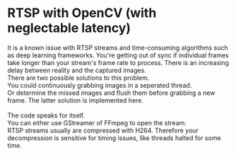 # RTSP with OpenCV (with neglectable latency)
It is a known issue with RTSP streams and time-consuming algorithms such as deep learning frameworks. You're getting out of sync if individual frames take longer than your stream's frame rate to process. There is an increasing delay between reality and the captured images.<br>
There are two possible solutions to this problem.<br>
You could continuously grabbing images in a seperated thread.<br>
Or determine the missed images and flush them before grabbing a new frame. The latter solution is implemented here.<br><br>
The code speaks for itself.<br>
You can either use GStreamer of FFmpeg to open the stream.<br>
RTSP streams usually are compressed with H264. Therefore your decompression is sensitive for timing issues, like threads halted for some time.
